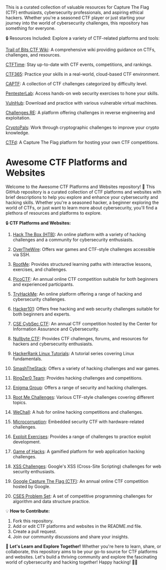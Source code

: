This is a curated collection of valuable resources for Capture The Flag (CTF) enthusiasts, cybersecurity professionals, and aspiring ethical hackers. Whether you're a seasoned CTF player or just starting your journey into the world of cybersecurity challenges, this repository has something for everyone.

🔒 Resources Included:
Explore a variety of CTF-related platforms and tools:

[Trail of Bits CTF Wiki](https://trailofbits.github.io/ctf/): A comprehensive wiki providing guidance on CTFs, challenges, and resources.

[CTFTime](https://ctftime.org): Stay up-to-date with CTF events, competitions, and rankings.

[CTF365](https://ctf365.com): Practice your skills in a real-world, cloud-based CTF environment.

[CAPTF](http://captf.com): A collection of CTF challenges categorized by difficulty level.

[PentesterLab](https://pentesterlab.com/exercises): Access hands-on web security exercises to hone your skills.

[VulnHub](http://vulnhub.com): Download and practice with various vulnerable virtual machines.

[Challenges.RE](https://challenges.re): A platform offering challenges in reverse engineering and exploitation.

[CryptoPals](http://cryptopals.com): Work through cryptographic challenges to improve your crypto knowledge.

[CTFd](https://github.com/CTFd/CTFd): A Capture The Flag platform for hosting your own CTF competitions.

# Awesome CTF Platforms and Websites

Welcome to the Awesome CTF Platforms and Websites repository! 🚩 This GitHub repository is a curated collection of CTF platforms and websites with brief descriptions to help you explore and enhance your cybersecurity and hacking skills. Whether you're a seasoned hacker, a beginner exploring the world of CTFs, or just want to learn more about cybersecurity, you'll find a plethora of resources and platforms to explore.

🔒 **CTF Platforms and Websites:**

1. [Hack The Box (HTB)](https://www.hackthebox.eu/): An online platform with a variety of hacking challenges and a community for cybersecurity enthusiasts.

2. [OverTheWire](http://overthewire.org/wargames/): Offers war games and CTF-style challenges accessible via SSH.

3. [RootMe](https://www.root-me.org/): Provides structured learning paths with interactive lessons, exercises, and challenges.

4. [PicoCTF](https://picoctf.org/): An annual online CTF competition suitable for both beginners and experienced participants.

5. [TryHackMe](https://tryhackme.com/): An online platform offering a range of hacking and cybersecurity challenges.

6. [Hacker101](https://www.hacker101.com/): Offers free hacking and web security challenges suitable for both beginners and experts.

7. [CSE CybSec CTF](https://ctf.uwctf.com/): An annual CTF competition hosted by the Center for Information Assurance and Cybersecurity.

8. [Nullbyte CTF](https://nullbyte.ctf.uwctf.com/): Provides CTF challenges, forums, and resources for hackers and cybersecurity enthusiasts.

9. [HackerRank Linux Tutorials](https://www.hackerrank.com/domains/tutorials/10-days-of-linux): A tutorial series covering Linux fundamentals.

10. [SmashTheStack](http://smashthestack.org/): Offers a variety of hacking challenges and war games.

11. [RingZer0 Team](https://ringzer0ctf.com/): Provides hacking challenges and competitions.

12. [Enigma Group](https://www.enigmagroup.org/): Offers a range of security and hacking challenges.

13. [Root Me Challenges](https://www.root-me.org/en/Challenges/): Various CTF-style challenges covering different topics.

14. [WeChall](https://www.wechall.net/): A hub for online hacking competitions and challenges.

15. [Microcorruption](https://microcorruption.com/): Embedded security CTF with hardware-related challenges.

16. [Exploit Exercises](https://exploit-exercises.com/): Provides a range of challenges to practice exploit development.

17. [Game of Hacks](https://www.gameofhacks.com/): A gamified platform for web application hacking challenges.

18. [XSS Challenges](https://xss-game.appspot.com/): Google's XSS (Cross-Site Scripting) challenges for web security enthusiasts.

19. [Google Capture The Flag (CTF)](https://capturetheflag.withgoogle.com/): An annual online CTF competition hosted by Google.

20. [CSES Problem Set](https://cses.fi/problemset/): A set of competitive programming challenges for algorithm and data structure practice.


💡 **How to Contribute:**
1. Fork this repository.
2. Add or edit CTF platforms and websites in the README.md file.
3. Create a pull request.
4. Join our community discussions and share your insights.

🤝 **Let's Learn and Explore Together!**
Whether you're here to learn, share, or collaborate, this repository aims to be your go-to source for CTF platforms and websites. Let's build a thriving community and explore the fascinating world of cybersecurity and hacking together! Happy hacking! 🚩🔐










